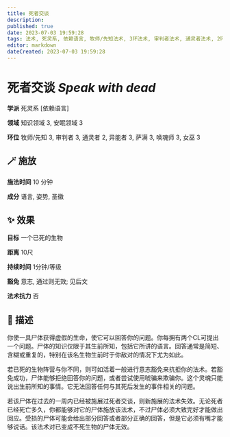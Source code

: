 ```yaml
---
title: 死者交谈
description: 
published: true
date: 2023-07-03 19:59:28
tags: 法术, 死灵系, 依赖语言, 牧师/先知法术, 3环法术, 审判者法术, 通灵者法术, 2环法术, 异能者法术, 萨满法术, 唤魂师法术, 女巫法术, 知识领域, 安眠领域
editor: markdown
dateCreated: 2023-07-03 19:59:28
---
```


# **死者交谈** *Speak with dead*

**学派** 死灵系 \[依赖语言\] 

**领域** 知识领域 3, 安眠领域 3

**环位** 牧师/先知 3, 审判者 3, 通灵者 2, 异能者 3, 萨满 3, 唤魂师 3, 女巫 3

## 🪄 施放

**施法时间** 10 分钟

**成分** 语言, 姿势, 圣徽

## ✨ 效果 

**目标** 一个已死的生物 

**距离** 10尺  

**持续时间** 1分钟/等级 

**豁免** 意志, 通过则无效; 见后文

**法术抗力** 否

## 📖 描述

你使一具尸体获得虚假的生命，使它可以回答你的问题。你每拥有两个CL可提出一个问题。尸体的知识仅限于其生前所知，包括它所讲的语言。回答通常是简短、含糊或重复的，特别在该名生物生前时于你敌对的情况下尤为如此。

若已死的生物阵营与你不同，则可如活着一般进行意志豁免来抗拒你的法术。若豁免成功，尸体能够拒绝回答你的问题，或者尝试使用唬骗来欺骗你。这个灵魂只能说出生前所知的事情。它无法回答任何与其死后发生的事件相关的问题。

若该尸体在过去的一周内已经被施展过死者交谈，则新施展的法术失效。无论死者已经死亡多久，你都能够对它的尸体施放该法术，不过尸体必须大致完好才能做出回应。受损的尸体可能会给出部分回答或者部分正确的回答，但是它必须有嘴才能够说话。该法术对已变成不死生物的尸体无效。
    